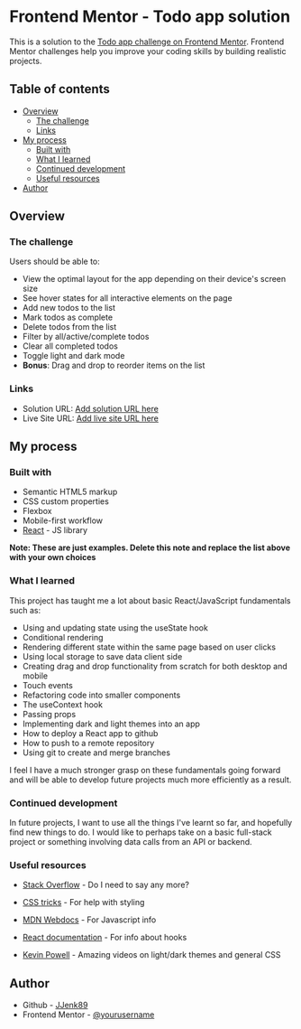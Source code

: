 # Frontend Mentor - Todo app solution

This is a solution to the [Todo app challenge on Frontend Mentor](https://www.frontendmentor.io/challenges/todo-app-Su1_KokOW). Frontend Mentor challenges help you improve your coding skills by building realistic projects.

## Table of contents

-   [Overview](#overview)
    -   [The challenge](#the-challenge)
    -   [Links](#links)
-   [My process](#my-process)
    -   [Built with](#built-with)
    -   [What I learned](#what-i-learned)
    -   [Continued development](#continued-development)
    -   [Useful resources](#useful-resources)
-   [Author](#author)

## Overview

### The challenge

Users should be able to:

-   View the optimal layout for the app depending on their device's screen size
-   See hover states for all interactive elements on the page
-   Add new todos to the list
-   Mark todos as complete
-   Delete todos from the list
-   Filter by all/active/complete todos
-   Clear all completed todos
-   Toggle light and dark mode
-   **Bonus**: Drag and drop to reorder items on the list

### Links

-   Solution URL: [Add solution URL here](https://your-solution-url.com)
-   Live Site URL: [Add live site URL here](https://your-live-site-url.com)

## My process

### Built with

-   Semantic HTML5 markup
-   CSS custom properties
-   Flexbox
-   Mobile-first workflow
-   [React](https://reactjs.org/) - JS library

**Note: These are just examples. Delete this note and replace the list above with your own choices**

### What I learned

This project has taught me a lot about basic React/JavaScript fundamentals such as:

-   Using and updating state using the useState hook
-   Conditional rendering
-   Rendering different state within the same page based on user clicks
-   Using local storage to save data client side
-   Creating drag and drop functionality from scratch for both desktop and mobile
-   Touch events
-   Refactoring code into smaller components
-   The useContext hook
-   Passing props
-   Implementing dark and light themes into an app
-   How to deploy a React app to github
-   How to push to a remote repository
-   Using git to create and merge branches

I feel I have a much stronger grasp on these fundamentals going forward and will be able to develop future projects much more efficiently as a result.

### Continued development

In future projects, I want to use all the things I've learnt so far, and hopefully find new things to do. I would like to perhaps take on a basic full-stack project or something involving data calls from an API or backend.

### Useful resources

-   [Stack Overflow](https://stackoverflow.com) - Do I need to say any more?

-   [CSS tricks](https://css-tricks.com) - For help with styling

-   [MDN Webdocs](https://developer.mozilla.org/en-US/) - For Javascript info

-   [React documentation](https://react.dev/reference/react) - For info about hooks

-   [Kevin Powell](https://www.youtube.com/user/KepowOb) - Amazing videos on light/dark themes and general CSS

## Author

-   Github - [JJenk89](https://github.com/JJenk89)
-   Frontend Mentor - [@yourusername](https://www.frontendmentor.io/profile/yourusername)
